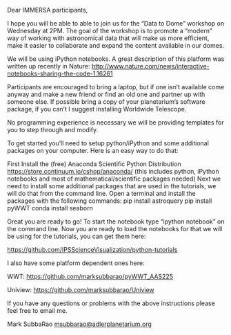 Dear IMMERSA participants,

I hope you will be able to able to join us for the “Data to Dome” workshop on Wednesday at 2PM. The goal of the workshop is to promote a “modern” way of working with astronomical data that will make us more efficient, make it easier to collaborate and expand the content available in our domes.

We will be using iPython notebooks. A great description of this platform was written up recently in Nature: http://www.nature.com/news/interactive-notebooks-sharing-the-code-1.16261

Participants are encouraged to bring a laptop, but if one isn’t available come anyway and make a new friend or find an old one and partner up with someone else. If possible bring a copy of your planetarium’s software package, if you can’t I suggest installing Worldwide Telescope.

No programming experience is necessary we will be providing templates for you to step through and modify.

To get started you’ll need to setup python/iPython and some additional packages on your computer.
Here is an easy way to do that:

First Install the (free) Anaconda Scientific Python Distribution https://store.continuum.io/cshop/anaconda/ (this includes python, iPython notebooks and most of mathematical/scientific packages needed) 
Next we need to install some additional packages that are used in the tutorials, we will do that from the command line.
Open a terminal and install the packages with the following commands:
pip install astroquery
pip install pyWWT
conda install seaborn

Great you are ready to go! To start the notebook type “ipython notebook” on the command line.
Now you are ready to load the notebooks for that we will be using for the tutorials, you can get them here:

https://github.com/IPSScienceVisualization/python-tutorials

I also have some platform dependent ones here:

WWT: https://github.com/marksubbarao/pyWWT_AAS225

Uniview: https://github.com/marksubbarao/Uniview

If you have any questions or problems with the above instructions please feel free to email me.

Mark SubbaRao
msubbarao@adlerplanetarium.org
